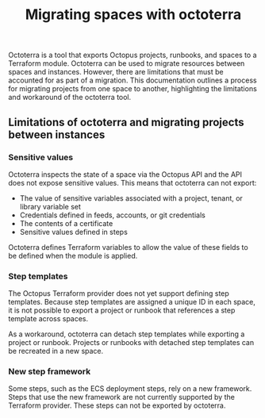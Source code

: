 ﻿---
layout: src/layouts/Default.astro
pubDate: 2099-01-01
modDate: 2099-01-01
title: Migrating spaces with octoterra
description: How to migrate spaces using the octoterra tool
navOrder: 100
hideInThisSection: true
navSearch: false
navSitemap: false
navMenu: false
robots: noindex, follow
---

Octoterra is a tool that exports Octopus projects, runbooks, and spaces to a Terraform module. Octoterra can be used to migrate resources between spaces and instances. However, there are limitations that must be accounted for as part of a migration. This documentation outlines a process for migrating projects from one space to another, highlighting the limitations and workaround of the octoterra tool.

## Limitations of octoterra and migrating projects between instances

### Sensitive values

Octoterra inspects the state of a space via the Octopus API and the API does not expose sensitive values. This means that octoterra can not export:

* The value of sensitive variables associated with a project, tenant, or library variable set 
* Credentials defined in feeds, accounts, or git credentials
* The contents of a certificate
* Sensitive values defined in steps

Octoterra defines Terraform variables to allow the value of these fields to be defined when the module is applied.

### Step templates

The Octopus Terraform provider does not yet support defining step templates. Because step templates are assigned a unique ID in each space, it is not possible to export a project or runbook that references a step template across spaces.

As a workaround, octoterra can detach step templates while exporting a project or runbook. Projects or runbooks with detached step templates can be recreated in a new space.

### New step framework

Some steps, such as the ECS deployment steps, rely on a new framework. Steps that use the new framework are not currently supported by the Terraform provider. These steps can not be exported by octoterra.
